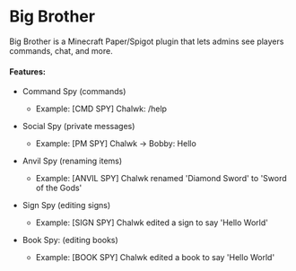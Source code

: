 # Big Brother

Big Brother is a Minecraft Paper/Spigot plugin that lets admins see
players commands, chat, and more.

#### Features:
- Command Spy (commands)
  - Example: [CMD SPY] Chalwk: /help

- Social Spy (private messages)
  - Example: [PM SPY] Chalwk -> Bobby: Hello
  
- Anvil Spy (renaming items)
  - Example: [ANVIL SPY] Chalwk renamed 'Diamond Sword' to 'Sword of the Gods'

- Sign Spy (editing signs)
  - Example: [SIGN SPY] Chalwk edited a sign to say 'Hello World'

- Book Spy: (editing books)
  - Example: [BOOK SPY] Chalwk edited a book to say 'Hello World'